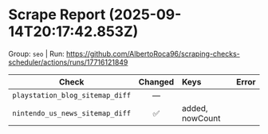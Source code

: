 # Scrape Report (2025-09-14T20:17:42.853Z)

Group: `seo`  |  Run: https://github.com/AlbertoRoca96/scraping-checks-scheduler/actions/runs/17716121849

| Check | Changed | Keys | Error |
|---|:---:|:--|:--|
| `playstation_blog_sitemap_diff` | — |  |  |
| `nintendo_us_news_sitemap_diff` | ✅ | added, nowCount |  |
